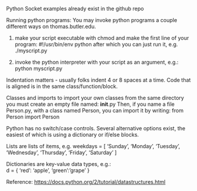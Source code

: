
Python Socket examples already exist in the github repo

Running python programs:
You may invoke python programs a couple different ways on thomas.butler.edu.

1. make your script executable with chmod and make the first line of your program:
#!/usr/bin/env python
after which you can just run it, e.g. ./myscript.py

2. invoke the python interpreter with your script as an argument, e.g.:
python myscript.py

Indentation matters - usually folks indent 4 or 8 spaces at a time.  Code that is aligned is in the same class/function/block.

Classes and imports
to import your own classes from the same directory you must create an empty file named: __init__.py
Then, if you name a file Person.py, with a class named Person, you can import it by writing:
from Person import Person

Python has no switch/case controls.  Several alternative options exist, the easiest of which is using a dictionary or if/else blocks.

Lists are lists of items, e.g.
weekdays = [ ‘Sunday’, ‘Monday’, ‘Tuesday’, ‘Wednesday’, ‘Thursday’, ‘Friday’, ‘Saturday’ ]

Dictionaries are key-value data types, e.g.:  
d = { ‘red’: ‘apple’, ‘green’:’grape’ }

Reference:
https://docs.python.org/2/tutorial/datastructures.html

